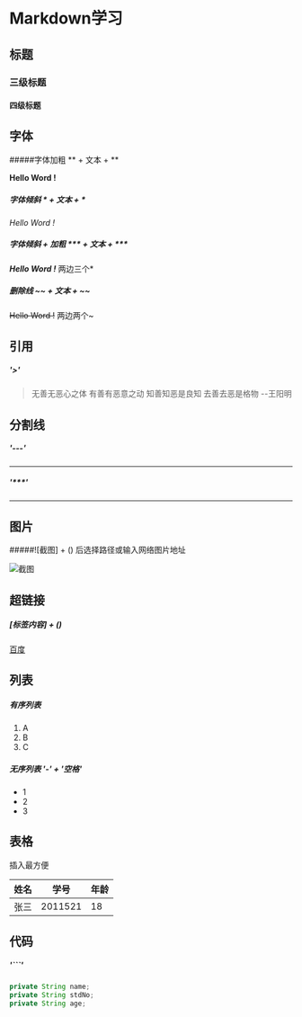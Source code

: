 # Markdown学习

## 标题

### 三级标题	

#### 四级标题



## 字体

#####字体加粗 ** + 文本 + **

**Hello Word !** 



##### 字体倾斜 * + 文本 + *

*Hello Word !* 



##### 字体倾斜 + 加粗 *** + 文本 + ***

***Hello Word !***	两边三个*



##### 删除线 ~~ + 文本 + ~~

~~Hello Word !~~	两边两个~



## 引用 

##### '>'

>无善无恶心之体 有善有恶意之动 知善知恶是良知 去善去恶是格物 --王阳明



## 分割线

##### '---'

---

##### '***'

***



## 图片

#####![截图] + () 后选择路径或输入网络图片地址

![截图](C:\Users\Administrator\Desktop\测试附件\视频上传测试\冰立方.jpg)



## 超链接

##### [标签内容] + ()

[百度](https://www.baidu.com)



## 列表

##### 有序列表

1. A
2. B
3. C

##### 无序列表  '-' + '空格'

- 1
- 2
- 3



## 表格

插入最方便

| 姓名 | 学号    | 年龄 |
| ---- | ------- | ---- |
| 张三 | 2011521 | 18   |





## 代码

##### '```'

```Java
private String name;
private String stdNo;
private String age;
```